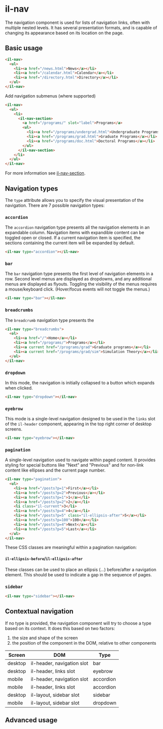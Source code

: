 # il-nav

The navigation component is used for lists of navigation links, often with multiple nested levels. It has several presentation formats, and is capable of changing its appearance based on its location on the page.

## Basic usage

```html
<il-nav>
  <ul>
    <li><a href="/news.html">News</a></li>
    <li><a href="/calendar.html">Calendar</a></li>
    <li><a href="/directory.html">Directory</a></li>
  </ul>
</il-nav>
```

Add navigation submenus (where supported)

```html
<il-nav>
  <ul>
    <li>
      <il-nav-section>
        <a href="/programs/" slot="label">Programs</a>
        <ul>
          <li><a href="/programs/undergrad.html">Undergraduate Programs</a></li>
          <li><a href="/programs/grad.html">Graduate Programs</a></li>
          <li><a href="/programs/doc.html">Doctoral Programs</a></li>
        </ul>
      </il-nav-section>
    </li>
  </ul>
</il-nav>
```

For more information see [il-nav-section](../il-nav-section/README.md).

## Navigation types

The `type` attribute allows you to specify the visual presentation of the navigation. There are 7 possible navigation types:

### `accordion`

The `accordion` navigation type presents all the navigation elements in an expandable column. Navigation items with expandible content can be toggled open or closed. If a current navigation item is specified, the sections containing the current item will be expanded by default.

```html
<il-nav type="accordion"></il-nav>
```

### `bar`

The `bar` navigation type presents the first level of navigation elements in a row. Second level menus are displayed as dropdowns, and any additional menus are displayed as flyouts. Toggling the visibility of the menus requires a mouse/keyboard click. (Hover/focus events will not toggle the menus.)

```html
<il-nav type="bar"></il-nav>
```

### `breadcrumbs`

The `breadcrumb` navigation type presents the 

```html
<il-nav type="breadcrumbs">
  <ol>
    <li><a href="/">Home</a></li>
    <li><a href="/programs/">Programs</a></li>
    <li><a current href="/programs/grad">Graduate programs</a></li>
    <li><a current href="/programs/grad/sim">Simulation Theory</a></li>
  </ol>
</il-nav>
```

### `dropdown`

In this mode, the navigation is initially collapsed to a button which expands when clicked.

```html
<il-nav type="dropdown"></il-nav>
```

### `eyebrow`

This mode is a single-level navigation designed to be used in the `links` slot of the `il-header` component, appearing in the top right corner of desktop screens. 

```html
<il-nav type="eyebrow"></il-nav>
```

### `pagination`

A single-level navigation used to navigate within paged content. It provides styling for special buttons like "Next" and "Previous" and for non-link content like ellipses and the current page number.

```html
<il-nav type="pagination">
  <ul>
    <li><a href="/posts?p=1">First</a></li>
    <li><a href="/posts?p=2">Previous</a></li>
    <li><a href="/posts?p=1">1</a></li>
    <li><a href="/posts?p=2">2</a></li>
    <li class="il-current">3</li>
    <li><a href="/posts?p=4">4</a></li>
    <li><a href="/posts?p=5" class="il-ellipsis-after">5</a></li>
    <li><a href="/posts?p=100">100</a></li>
    <li><a href="/posts?p=4">Next</a></li>
    <li><a href="/posts?p=5">Last</a></li>
  </ul>
</il-nav>
```

These CSS classes are meaningful within a pagination navigation:

#### `il-ellipsis-before`/`il-ellipsis-after`

These classes can be used to place an ellipsis (&hellip;) before/after a navigation element. This should be used to indicate a gap in the sequence of pages.

### `sidebar`

```html
<il-nav type="sidebar"></il-nav>
```
## Contextual navigation

If no type is provided, the navigation component will try to choose a type based on its context. It does this based on two factors:

1. the size and shape of the screen
2. the position of the component in the DOM, relative to other components

| Screen  | DOM                          | Type      |
|---------|------------------------------|-----------|
| desktop | il-header, navigation slot   | bar       |
| desktop | il-header, links slot        | eyebrow   |
| mobile  | il-header, navigation slot   | accordion |
| mobile  | il-header, links slot        | accordion |
| desktop | il-layout, sidebar slot      | sidebar   |
| mobile  | il-layout, sidebar slot      | dropdown  |


## Advanced usage